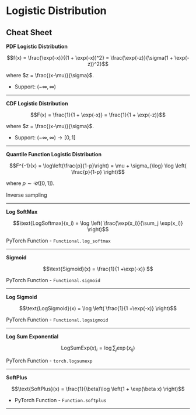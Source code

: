 # Logistic Distribution



## Cheat Sheet


**PDF Logistic Distribution**

$$f(x) = \frac{\exp(-x)}{(1 + \exp(-x))^2} = \frac{\exp(-z)}{\sigma(1 + \exp(-z))^2}$$

where $z = \frac{(x-\mu)}{\sigma}$.

* Support: $(-\infty, \infty)$

---

**CDF Logistic Distribution**

$$F(x) = \frac{1}{1 + \exp(-x)} = \frac{1}{1 + \exp(-z)}$$

where $z = \frac{(x-\mu)}{\sigma}$.

* Support: $(-\infty, \infty) \rightarrow [0, 1]$

---

**Quantile Function Logistic Distribution**

$$F^{-1}(x) = \log\left(\frac{p}{1-p}\right) = \mu + \sigma_{\log} \log \left( \frac{p}{1-p} \right)$$

where $p \sim \mathcal{U}([0,1])$.

Inverse sampling


---

**Log SoftMax**

$$\text{LogSoftmax}(x_i) = \log \left( \frac{\exp(x_i)}{\sum_j \exp(x_i)} \right)$$

PyTorch Function - `Functional.log_softmax`

---

**Sigmoid**

$$\text{Sigmoid}(x) = \frac{1}{1 +\exp(-x)} $$

PyTorch Function - `Functional.sigmoid`

---

**Log Sigmoid**

$$\text{LogSigmoid}(x) = \log \left( \frac{1}{1 +\exp(-x)} \right)$$

PyTorch Function - `Functional.logsigmoid`

---

**Log Sum Exponential**

$$\text{LogSumExp}(x)_i = \log \sum_j \exp(x_{ij})$$

PyTorch Function - `torch.logsumexp`

---

**SoftPlus**

$$\text{SoftPlus}(x) = \frac{1}{\beta}\log \left(1 + \exp(\beta x) \right)$$

* PyTorch Function - `Function.softplus`

---
